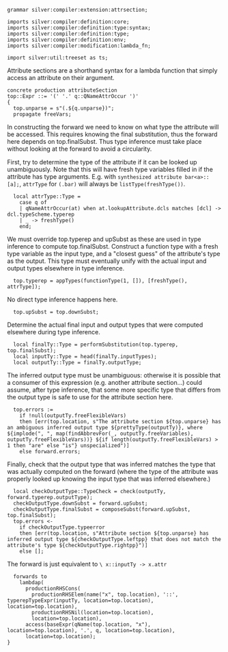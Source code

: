 ```silver
grammar silver:compiler:extension:attrsection;

imports silver:compiler:definition:core;
imports silver:compiler:definition:type:syntax;
imports silver:compiler:definition:type;
imports silver:compiler:definition:env;
imports silver:compiler:modification:lambda_fn;

import silver:util:treeset as ts;
```

Attribute sections are a shorthand syntax for a lambda function that simply access an attribute on their argument. 

```silver
concrete production attributeSection
top::Expr ::= '(' '.' q::QNameAttrOccur ')'
{
  top.unparse = s"(.${q.unparse})";
  propagate freeVars;
```

In constructing the forward we need to know on what type the attribute will be accessed.
This requires knowing the final substitution, thus the forward here depends on top.finalSubst.
Thus type inference must take place without looking at the forward to avoid a circularity.
  
First, try to determine the type of the attribute if it can be looked up unambiguously.
Note that this will have fresh type variables filled in if the attribute has type arguments.
E.g. with `synthesized attribute bar<a>::[a];`, `attrType` for `(.bar)` will always be
`listType(freshType())`.
```silver
  local attrType::Type =
    case q of
    | qNameAttrOccur(at) when at.lookupAttribute.dcls matches [dcl] -> dcl.typeScheme.typerep
    | _ -> freshType()
    end;
```

We must override top.typerep and upSubst as these are used in type inference to compute top.finalSubst.
Construct a function type with a fresh type variable as the input type,
and a "closest guess" of the attribute's type as the output.  This type must eventually unify with
the actual input and output types elsewhere in type inference.
```silver
  top.typerep = appTypes(functionType(1, []), [freshType(), attrType]);
```

No direct type inference happens here.
```silver
  top.upSubst = top.downSubst;
```

Determine the actual final input and output types that were computed elsewhere during type inference.
```silver
  local finalTy::Type = performSubstitution(top.typerep, top.finalSubst);
  local inputTy::Type = head(finalTy.inputTypes);
  local outputTy::Type = finalTy.outputType;
```

The inferred output type must be unambiguous: otherwise it is possible that a consumer of this
expression (e.g. another attribute section...) could assume, after type inference, that some more
specific type that differs from the output type is safe to use for the attribute section here.
```silver
  top.errors :=
    if !null(outputTy.freeFlexibleVars)
    then [err(top.location, s"The attribute section ${top.unparse} has an ambiguous inferred output type ${prettyType(outputTy)}, where ${implode(", ", map(findAbbrevFor(_, outputTy.freeVariables), outputTy.freeFlexibleVars))} ${if length(outputTy.freeFlexibleVars) > 1 then "are" else "is"} unspecialized")]
    else forward.errors;
```

Finally, check that the output type that was inferred matches the type that was actually computed
on the forward (where the type of the attribute was properly looked up knowing the input type that
was inferred elsewhere.)
```silver 
  local checkOutputType::TypeCheck = check(outputTy, forward.typerep.outputType);
  checkOutputType.downSubst = forward.upSubst;
  checkOutputType.finalSubst = composeSubst(forward.upSubst, top.finalSubst);
  top.errors <-
    if checkOutputType.typeerror
    then [err(top.location, s"Attribute section ${top.unparse} has inferred output type ${checkOutputType.leftpp} that does not match the attribute's type ${checkOutputType.rightpp}")]
    else [];
```

The forward is just equivalent to `\ x::inputTy -> x.attr`
```silver
  forwards to
    lambdap(
      productionRHSCons(
        productionRHSElem(name("x", top.location), '::', typerepTypeExpr(inputTy, location=top.location), location=top.location),
        productionRHSNil(location=top.location),
        location=top.location),
      access(baseExpr(qName(top.location, "x"), location=top.location), '.', q, location=top.location),
      location=top.location);
}
```
